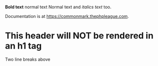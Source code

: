 **Bold text** normal text
Normal text and _italics text_ too.

Documentation is at <https://commonmark.thephpleague.com>.

# This header will NOT be rendered in an h1 tag


Two line breaks above
